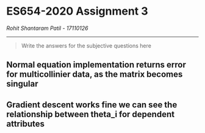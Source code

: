 # ES654-2020 Assignment 3

*Rohit Shantaram Patil* - *17110126*

------

> Write the answers for the subjective questions here

## Normal equation implementation returns error for multicollinier data, as the matrix becomes singular

## Gradient descent works fine we can see the relationship between theta_i for dependent attributes

